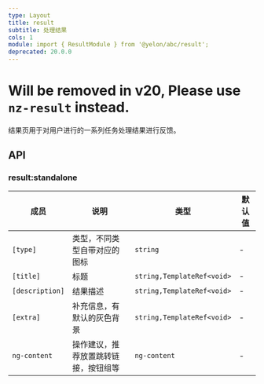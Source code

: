 ```yaml
---
type: Layout
title: result
subtitle: 处理结果
cols: 1
module: import { ResultModule } from '@yelon/abc/result';
deprecated: 20.0.0
---
```


# Will be removed in v20, Please use `nz-result` instead.


结果页用于对用户进行的一系列任务处理结果进行反馈。

## API

### result:standalone

| 成员 | 说明 | 类型 | 默认值 |
|----|----|----|-----|
| `[type]` | 类型，不同类型自带对应的图标 | `string` | - |
| `[title]` | 标题 | `string,TemplateRef<void>` | - |
| `[description]` | 结果描述 | `string,TemplateRef<void>` | - |
| `[extra]` | 补充信息，有默认的灰色背景 | `string,TemplateRef<void>` | - |
| `ng-content` | 操作建议，推荐放置跳转链接，按钮组等 | `ng-content` | - |
